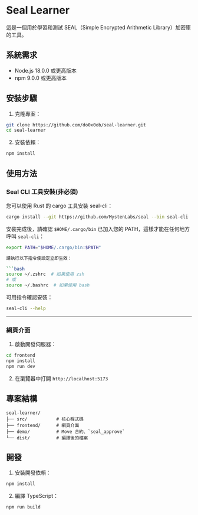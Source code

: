 # Seal Learner

這是一個用於學習和測試 SEAL（Simple Encrypted Arithmetic Library）加密庫的工具。

## 系統需求

- Node.js 18.0.0 或更高版本
- npm 9.0.0 或更高版本

## 安裝步驟

1. 克隆專案：
```bash
git clone https://github.com/do0x0ob/seal-learner.git
cd seal-learner
```

2. 安裝依賴：
```bash
npm install
```

## 使用方法

### Seal CLI 工具安裝(非必須)

您可以使用 Rust 的 cargo 工具安裝 seal-cli：

```bash
cargo install --git https://github.com/MystenLabs/seal --bin seal-cli
```

安裝完成後，請確認 `$HOME/.cargo/bin` 已加入您的 PATH，這樣才能在任何地方呼叫 `seal-cli`：

```bash
export PATH="$HOME/.cargo/bin:$PATH"

請執行以下指令使設定立即生效：

```bash
source ~/.zshrc  # 如果使用 zsh
# 或
source ~/.bashrc  # 如果使用 bash
```

可用指令確認安裝：

```bash
seal-cli --help
```

---


### 網頁介面

1. 啟動開發伺服器：
```bash
cd frontend
npm install
npm run dev
```

2. 在瀏覽器中打開 `http://localhost:5173`

## 專案結構

```
seal-learner/
├── src/           # 核心程式碼
├── frontend/      # 網頁介面
├── demo/          # Move 合約、`seal_approve`
└── dist/          # 編譯後的檔案
```

## 開發

1. 安裝開發依賴：
```bash
npm install
```

2. 編譯 TypeScript：
```bash
npm run build
```
